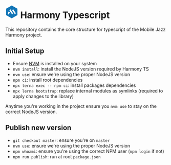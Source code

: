 # ![Mobile Jazz Badge](https://raw.githubusercontent.com/mobilejazz/metadata/master/images/icons/mj-40x40.png) Harmony Typescript

This repository contains the core structure for typescript of the Mobile Jazz Harmony project.

## Initial Setup

- Ensure [NVM](https://github.com/nvm-sh/nvm) is installed on your system
- `nvm install`: install the NodeJS version required by Harmony TS
- `nvm use`: ensure we're using the proper NodeJS version
- `npm ci`: install root dependencies
- `npx lerna exec -- npm ci`: install packages dependencies
- `npx lerna bootstrap`: replace internal modules as symlinks (required to apply changes to the library) 

Anytime you're working in the project ensure you `nvm use` to stay on the correct NodeJS version.

## Publish new version

- `git checkout master`: ensure you're on `master`
- `nvm use`: ensure we're using the proper NodeJS version
- `npm whoami`: ensure you're using the correct NPM user (`npm login` if not)
- `npm run publish`: run at root `package.json`
